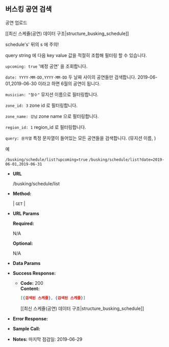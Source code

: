 **버스킹 공연 검색**
----
  공연 업로드
  
  [[최신 스케쥴(공연) 데이터 구조|structure_busking_schedule]]
  
  schedule's' 뒤의 s 에 주의!
    
  query string 에 다음 key value 값을 적절히 조합해 필터링 할 수 있습니다.
  
  `upcoming: true` '예정 공연' 을 조회합니다.
  
  `date: YYYY-MM-DD,YYYY-MM-DD` 두 날짜 사이의 공연들만 검색합니다. 2019-06-01,2019-06-30 이라고 하면 6월의 공연이 됩니다.
    
  `musician: "철수"` 뮤지션 이름으로 필터링합니다.
  
  `zone_id: 3` zone id 로 필터링합니다.
  
  `zone_name: 강남` zone name 으로 필터링합니다.
  
  `region_id: 1` region_id 로 필터링합니다.
  
  `query: 문자열` 특정 문자열이 들어있는 모든 공연들을 검색합니다. (뮤지션 이름, )
  
  예
  
  `/busking/schedule/list?upcoming=true`
  `/busking/schedule/list?date=2019-06-01,2019-06-31`
    
* **URL**

  /busking/schedule/list

* **Method:**
  
  | `GET` |
  
*  **URL Params** 

   **Required:**
 
   N/A

   **Optional:**
 
   N/A

* **Data Params**


* **Success Response:**
  
  * **Code:** 200 <br />
    **Content:** 
    
    ```json
    [{검색된 스케쥴}, {검색된 스케쥴}]
    ```
    
    [[최신 스케쥴(공연) 데이터 구조|structure_busking_schedule]]
 
* **Error Response:**


* **Sample Call:**


* **Notes:**
    마지막 점검일: 2019-06-29
